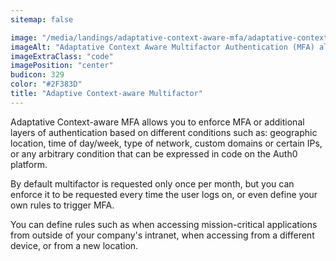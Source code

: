 ```yaml
---
sitemap: false

image: "/media/landings/adaptative-context-aware-mfa/adaptative-context-aware-mfa.png"
imageAlt: "Adaptative Context Aware Multifactor Authentication (MFA) allows you to define arbitrary conditions on when to trigger additional layers of authentication"
imageExtraClass: "code"
imagePosition: "center"
budicon: 329
color: "#2F383D"
title: "Adaptive Context-aware Multifactor"
---
```


Adaptative Context-aware MFA allows you to enforce MFA or additional layers of authentication based on different conditions such as: geographic location, time of day/week, type of network, custom domains or certain IPs, or any arbitrary condition that can be expressed in code on the Auth0 platform.


By default multifactor is requested only once per month, but you can enforce it to be requested every time the user logs on, or even define your own rules to trigger MFA.


You can define rules such as when accessing mission-critical applications from outside of your company's intranet, when accessing from a different device, or from a new location.
